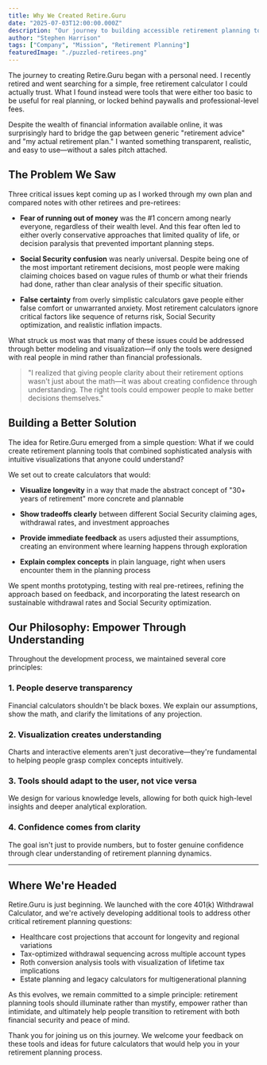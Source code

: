 ```yaml
---
title: Why We Created Retire.Guru
date: "2025-07-03T12:00:00.000Z"
description: "Our journey to building accessible retirement planning tools that empower everyday people to take control of their financial future."
author: "Stephen Harrison"
tags: ["Company", "Mission", "Retirement Planning"]
featuredImage: "./puzzled-retirees.png"
---
```


The journey to creating Retire.Guru began with a personal need. I recently retired and went searching for a simple, free retirement calculator I could actually trust. What I found instead were tools that were either too basic to be useful for real planning, or locked behind paywalls and professional-level fees.

Despite the wealth of financial information available online, it was surprisingly hard to bridge the gap between generic "retirement advice" and "my actual retirement plan." I wanted something transparent, realistic, and easy to use—without a sales pitch attached.

## The Problem We Saw

Three critical issues kept coming up as I worked through my own plan and compared notes with other retirees and pre-retirees:

- **Fear of running out of money** was the #1 concern among nearly everyone, regardless of their wealth level. And this fear often led to either overly conservative approaches that limited quality of life, or decision paralysis that prevented important planning steps.

- **Social Security confusion** was nearly universal. Despite being one of the most important retirement decisions, most people were making claiming choices based on vague rules of thumb or what their friends had done, rather than clear analysis of their specific situation.

- **False certainty** from overly simplistic calculators gave people either false comfort or unwarranted anxiety. Most retirement calculators ignore critical factors like sequence of returns risk, Social Security optimization, and realistic inflation impacts.

What struck us most was that many of these issues could be addressed through better modeling and visualization—if only the tools were designed with real people in mind rather than financial professionals.

> "I realized that giving people clarity about their retirement options wasn't just about the math—it was about creating confidence through understanding. The right tools could empower people to make better decisions themselves."

## Building a Better Solution

The idea for Retire.Guru emerged from a simple question: What if we could create retirement planning tools that combined sophisticated analysis with intuitive visualizations that anyone could understand?

We set out to create calculators that would:

- **Visualize longevity** in a way that made the abstract concept of "30+ years of retirement" more concrete and plannable

- **Show tradeoffs clearly** between different Social Security claiming ages, withdrawal rates, and investment approaches

- **Provide immediate feedback** as users adjusted their assumptions, creating an environment where learning happens through exploration

- **Explain complex concepts** in plain language, right when users encounter them in the planning process

We spent months prototyping, testing with real pre-retirees, refining the approach based on feedback, and incorporating the latest research on sustainable withdrawal rates and Social Security optimization.

## Our Philosophy: Empower Through Understanding

Throughout the development process, we maintained several core principles:

### 1. People deserve transparency

Financial calculators shouldn't be black boxes. We explain our assumptions, show the math, and clarify the limitations of any projection.

### 2. Visualization creates understanding

Charts and interactive elements aren't just decorative—they're fundamental to helping people grasp complex concepts intuitively.

### 3. Tools should adapt to the user, not vice versa

We design for various knowledge levels, allowing for both quick high-level insights and deeper analytical exploration.

### 4. Confidence comes from clarity

The goal isn't just to provide numbers, but to foster genuine confidence through clear understanding of retirement planning dynamics.

---

## Where We're Headed

Retire.Guru is just beginning. We launched with the core 401(k) Withdrawal Calculator, and we're actively developing additional tools to address other critical retirement planning questions:

- Healthcare cost projections that account for longevity and regional variations
- Tax-optimized withdrawal sequencing across multiple account types
- Roth conversion analysis tools with visualization of lifetime tax implications
- Estate planning and legacy calculators for multigenerational planning

As this evolves, we remain committed to a simple principle: retirement planning tools should illuminate rather than mystify, empower rather than intimidate, and ultimately help people transition to retirement with both financial security and peace of mind.

Thank you for joining us on this journey. We welcome your feedback on these tools and ideas for future calculators that would help you in your retirement planning process.